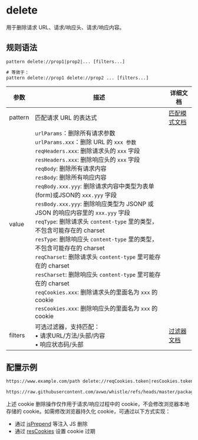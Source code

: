 # delete
用于删除请求 URL、请求/响应头、请求/响应内容。

## 规则语法
``` txt
pattern delete://prop1|prop2|... [filters...]

# 等效于：
pattern delete://prop1 delete://prop2 ... [filters...]
```

| 参数    | 描述                                                         | 详细文档                  |
| ------- | ------------------------------------------------------------ | ------------------------- |
| pattern | 匹配请求 URL 的表达式                                        | [匹配模式文档](./pattern) |
| value   | `urlParams`：删除所有请求参数<br/>`urlParams.xxx`：删除 URL 的 `xxx 参数`<br/>`reqHeaders.xxx`: 删除请求头的 `xxx` 字段<br/>`resHeaders.xxx`: 删除响应头的 `xxx` 字段<br/>`reqBody`: 删除所有请求内容<br/>`resBody`: 删除所有响应内容<br/>`reqBody.xxx.yyy`: 删除请求内容中类型为表单(form)或JSON的 `xxx.yyy` 字段<br/>`resBody.xxx.yyy`:  删除响应类型为 JSONP 或 JSON 的响应内容里的 `xxx.yyy` 字段<br/>`reqType`: 删除请求头 `content-type` 里的类型，不包含可能存在的 charset<br/>`resType`: 删除响应头 `content-type` 里的类型，不包含可能存在的 charset<br/>`reqCharset`: 删除请求头 `content-type` 里可能存在的 charset<br/>`resCharset`: 删除响应头 `content-type` 里可能存在的 charset<br/>`reqCookies.xxx`: 删除请求头的里面名为 `xxx` 的 cookie<br/>`resCookies.xxx`: 删除响应头的里面名为 `xxx` 的 cookie|    |
| filters | 可选过滤器，支持匹配：<br/>• 请求URL/方法/头部/内容<br/>• 响应状态码/头部 | [过滤器文档](./filters) |

## 配置示例
``` txt
https://www.example.com/path delete://reqCookies.token|resCookies.token

https://raw.githubusercontent.com/avwo/whistle/refs/heads/master/package.json delete://resBody.name resType://json
```
上述 cookie 删除操作仅作用于请求/响应过程中的 cookie，不会修改浏览器本地存储的 cookie。如需修改浏览器持久化 cookie，可通过以下方式实现：
- 通过 [jsPrepend](./jsPrepend) 等注入 JS 删除
- 通过 [resCookies](./resCookies) 设置 cookie 过期
